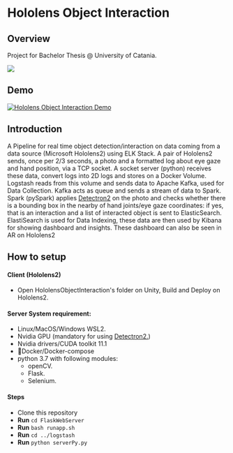 <!--[![CodeFactor](https://www.codefactor.io/repository/https://github.com/marco-ardi/Hololens-Object-Interaction/badge)](https://www.codefactor.io/repository/https://github.com/marco-ardi/Hololens-Object-Interaction)
-->
# Hololens Object Interaction

## Overview
Project for Bachelor Thesis @ University of Catania.

![](https://user-images.githubusercontent.com/50525101/145630275-f66cb3f6-da47-4fd2-8ac3-27501d30881d.png)
<!--https://youtu.be/j4AEHTtAd_c -->
## Demo
[![Hololens Object Interaction Demo](https://img.youtube.com/vi/j4AEHTtAd_c/0.jpg)](https://www.youtube.com/watch?v=j4AEHTtAd_c)

## Introduction
A Pipeline for real time object detection/interaction on data coming from a data source (Microsoft Hololens2) using ELK Stack.
A pair of Hololens2 sends, once per 2/3 seconds, a photo and a formatted log about eye gaze and hand position, via a TCP socket.
A socket server (python) receives these data, convert logs into 2D logs and stores on a Docker Volume.
Logstash reads from this volume and sends data to Apache Kafka, used for Data Collection.
Kafka acts as queue and sends a stream of data to Spark.
Spark (pySpark) applies [Detectron2](https://github.com/facebookresearch/detectron2) on the photo and checks whether there is a bounding box in the nearby of hand joints/eye gaze coordinates: if yes, that is an interaction and a list of interacted object is sent to ElasticSearch.
ElastiSearch is used for Data Indexing, these data are then used by Kibana for showing dashboard and insights.
These dashboard can also be seen in AR on Hololens2

## How to setup 
#### Client (Hololens2)
- Open HololensObjectInteraction's folder on Unity, Build and Deploy on Hololens2.

#### Server System requirement:
- Linux/MacOS/Windows WSL2.
- Nvidia GPU (mandatory for using [Detectron2.](https://github.com/facebookresearch/detectron2))
- Nvidia drivers/CUDA toolkit 11.1
- 🐋Docker/Docker-compose
- python 3.7 with following modules:
  -  openCV.
  -  Flask.
  -  Selenium.

#### Steps
- Clone this repository
- **Run** `cd FlaskWebServer`
- **Run** `bash runapp.sh`
- **Run** `cd ../logstash`
- **Run** `python serverPy.py`

